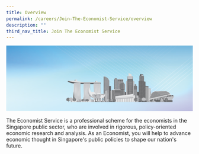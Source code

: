 ```yaml
---
title: Overview
permalink: /careers/Join-The-Economist-Service/overview
description: ""
third_nav_title: Join The Economist Service
---
```

![Banner](/images/Careers/Economist%20Service/EconomistServie%20_Banner.png)

The Economist Service is a professional scheme for the economists in the Singapore public sector, who are involved in rigorous, policy-oriented economic research and analysis. As an Economist, you will help to advance economic thought in Singapore's public policies to shape our nation's future.